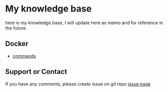 # My knowledge base

here is my knowledge base, I will update here as memo and for reference in the future.

## Docker

- [commands](./docker.md)

## Support or Contact

If you have any comments, please create issue on git repo [issue page](https://github.com/fanqingsong/memo/issues)